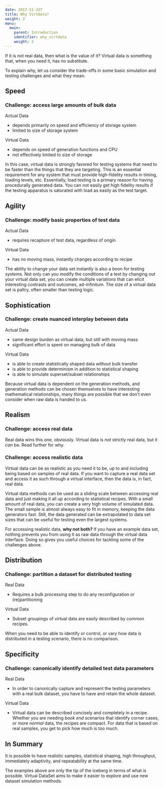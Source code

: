 ```yaml
---
date: 2017-11-327
title: Why VirtData?
weight: 2
menu:
  main:
    parent: Introduction
    identifier: why_virtdata
    weight: 2
---
```


If it is not real data, then what is the value of it? Virtual 
data is something that, when you need it, has no substitute. 

To explain why, let us consider the trade-offs in some basic
simulation and testing challenges and what they mean.

## Speed

### Challenge: access large amounts of bulk data

Actual Data
- depends primarily on speed and efficiency of storage system
- limited to size of storage system

Virtual Data
- depends on speed of generation functions and CPU
- not effectively limited to size of storage

In this case, virtual data is strongly favored for testing
 systems that need to be faster than the things that they 
 are targeting. This is an essential requirement for any 
 system that must provide high-fidelity results in timing,
 loading levels, etc. Essentially, load testing is a primary 
 reason for having procedurally generated data. You can
 not easily get high fidelity results if the testing
 apparatus is saturated with load as easily as the test target.

## Agility 

### Challenge: modify basic properties of test data

Actual Data
- requires recapture of test data, regardless of origin

Virtual Data
- has no moving mass, instantly changes according to recipe

The ability to change your data set instantly is also a boon for testing 
systems. Not only can you modify the conditions of a test by changing out 
your virtual data set, you can create multiple variations that can elicit 
interesting contrasts and outcomes, ad-infinitum. The size of a virtual 
data set is paltry, often smaller than testing logic.

## Sophistication

### Challenge: create nuanced interplay between data

Actual Data
- same design burden as virtual data, but still with moving mass
- significant effort is spent on managing bulk of data

Virtual Data
- is able to create statistically shaped data without bulk transfer
- is able to provide determinism in addition to statistical shaping
- is able to simulate superset/subset relationships

Because virtual data is dependent on the generation methods, and
generation methods can be chosen themselves to have interesting
mathematical relationships, many things are possible that we don't
even consider when raw data is handed to us.

## Realism

### Challenge: access real data

Real data wins this one, obviously. Virtual data is *not* strictly real
 data, but it *can* be. Read further for why. 

### Challenge: access realistic data

Virtual data can be as realistic as you need it to be, up to and including
 being based on samples of real data. If you want to capture a real data set 
 and access it as such through a virtual interface, then the data is, in fact, 
 real data.

Virtual data methods can be used as a sliding scale between accessing real data
 and just making it all up according to statistical recipes. With a small 
 amount of real data, you can create a very high volume of simulated data. The small 
 sample is almost always easy to fit in memory, keeping the data generators fast.
 Still, the data generated can be extrapolated to data set sizes that can be
 useful for testing even the largest systems.

For accessing realistic data, **why not both?** If you have an example data 
set, nothing prevents you from using it as raw data through the virtual data
interface. Doing so gives you useful choices for tackling some of the 
challenges above.

## Distribution

### Challenge: partition a dataset for distributed testing

Real Data
- Requires a bulk processing step to do any reconfiguration or (re)partitioning

Virtual Data
- Subset groupings of virtual data are easily described by common recipes.

When you need to be able to identify or control, or vary how data is distributed in
a testing scenario, there is no comparison. 

## Specificity

### Challenge: canonically identify detailed test data parameters

Real Data
- In order to canonically capture and represent the testing parameters with a
  real bulk dataset, you have to have and retain the whole dataset.

Virtual Data
- Virtual data can be described concisely and completely in a recipe. Whether
  you are needing *book end* scenarios that identify corner cases, or more
  *normal* data, the recipes are compact. For data that is based on real
  samples, you get to pick how much is too much.
   
## In Summary

It is possible to have realistic samples, statistical shaping, high throughput, 
immediately adaptivity, and repeatability at the same time.

The examples above are only the tip of the iceberg in terms of what is possible.
Virtual DataSet aims to make it easier to explore and use new dataset simulation
methods.


